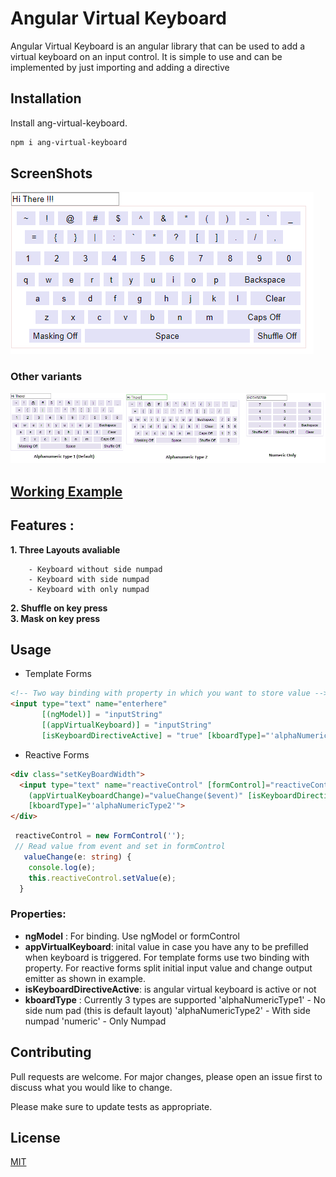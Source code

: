# Angular Virtual Keyboard

Angular Virtual Keyboard is an angular library that can be used to add a virtual keyboard on an input control. It is simple to use and can be implemented by just importing and adding a directive

## Installation

Install ang-virtual-keyboard.

```bash
npm i ang-virtual-keyboard
```

## ScreenShots
![Keyboard Type 1](https://github.com/CodeIsAnArt/ang-virtual-keyboard/blob/master/projects/ang-virtual-keyboard-sample/src/assets/AlphaNumericType1.PNG?raw=true)

### Other variants
![Keyboard Type 1](https://github.com/CodeIsAnArt/ang-virtual-keyboard/blob/master/projects/ang-virtual-keyboard-sample/src/assets/Screenshots.png?raw=true)

## [Working Example](https://github.com/CodeIsAnArt/ang-virtual-keyboard/tree/master/projects/ang-virtual-keyboard-sample) 

## Features : 
**1.  Three Layouts avaliable**

        - Keyboard without side numpad  
        - Keyboard with side numpad  
        - Keyboard with only numpad  
**2.  Shuffle on key press**  
**3.  Mask on key press**

## Usage
- Template Forms
```html
<!-- Two way binding with property in which you want to store value -->
<input type="text" name="enterhere"
       [(ngModel)] = "inputString"
       [(appVirtualKeyboard)] = "inputString"
       [isKeyboardDirectiveActive] = "true" [kboardType]="'alphaNumericType2'">
```
- Reactive Forms
```html
<div class="setKeyBoardWidth">
  <input type="text" name="reactiveControl" [formControl]="reactiveControl" [appVirtualKeyboard]="''"
    (appVirtualKeyboardChange)="valueChange($event)" [isKeyboardDirectiveActive]="true"
    [kboardType]="'alphaNumericType2'">
</div>
```
```ts
 reactiveControl = new FormControl('');
 // Read value from event and set in formControl
   valueChange(e: string) {
    console.log(e);
    this.reactiveControl.setValue(e);
  }
```
### Properties:
- **ngModel** : For binding. Use ngModel or formControl  
- **appVirtualKeyboard**: inital value in case you have any to be prefilled when keyboard is triggered. For template forms use two binding with property. For reactive forms split initial input value and change output emitter as shown in example.  
- **isKeyboardDirectiveActive**: is angular virtual keyboard is active or not  
- **kboardType** : Currently 3 types are supported 
    'alphaNumericType1' - No side num pad (this is default layout) 
    'alphaNumericType2' - With side numpad
    'numeric' - Only Numpad  

## Contributing
Pull requests are welcome. For major changes, please open an issue first to discuss what you would like to change.

Please make sure to update tests as appropriate.

## License
[MIT](https://choosealicense.com/licenses/mit/)